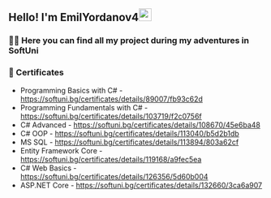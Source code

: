 <h2>Hello! I'm EmilYordanov4<img src="https://github.com/souvikguria98/souvikguria98/blob/master/Hi.gif "width=25"</h2>
<img align="right" " width="500"/>

<h3>👨‍💻 Here you can find all my project during my adventures in SoftUni <width = 15"></h3>

<h3>📝 Certificates<width = 15"></h3>

- Programming Basics with C# - https://softuni.bg/certificates/details/89007/fb93c62d
- Programming Fundamentals with C# - https://softuni.bg/certificates/details/103719/f2c0756f
- C# Advanced - https://softuni.bg/certificates/details/108670/45e6ba48
- C# OOP - https://softuni.bg/certificates/details/113040/b5d2b1db
- MS SQL - https://softuni.bg/certificates/details/113894/803a62cf
- Entity Framework Core - https://softuni.bg/certificates/details/119168/a9fec5ea
- C# Web Basics - https://softuni.bg/certificates/details/126356/5d60b004
- ASP.NET Core - https://softuni.bg/certificates/details/132660/3ca6a907

